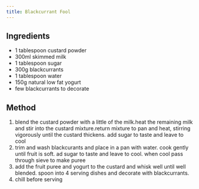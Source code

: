 ```yaml
---
title: Blackcurrant Fool
---
```


## Ingredients

-   1 tablespoon custard powder
-   300ml skimmed milk
-   1 tablespoon sugar
-   300g blackcurrants
-   1 tablespoon water
-   150g natural low fat yogurt
-   few blackcurrants to decorate

## Method

1.  blend the custard powder with a little of the milk.heat the remaining milk and stir into the custard mixture.return mixture to pan and heat, stirring vigorously until the custard thickens. add sugar to taste and leave to cool
2.  trim and wash blackcurants and place in a pan with water. cook gently until fruit is soft. ad sugar to taste and leave to cool. when cool pass through sieve to make puree
3.  add the fruit puree and yogurt to the custard and whisk well until well blended. spoon into 4 serving dishes and decorate with blackcurrants.
4.  chill before serving
